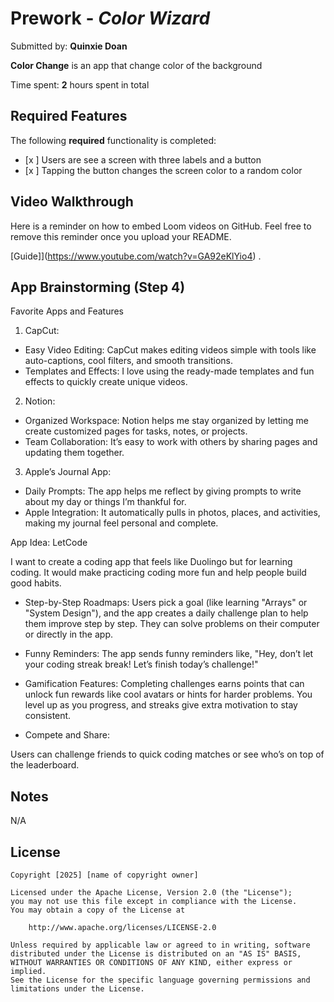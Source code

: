 # Prework - *Color Wizard*

Submitted by: **Quinxie Doan**

**Color Change** is an app that change color of the background

Time spent: **2** hours spent in total

## Required Features

The following **required** functionality is completed:

- [x ] Users are see a screen with three labels and a button
- [x ] Tapping the button changes the screen color to a random color
 
## Video Walkthrough

Here is a reminder on how to embed Loom videos on GitHub. Feel free to remove this reminder once you upload your README. 

[Guide]](https://www.youtube.com/watch?v=GA92eKlYio4) .

## App Brainstorming (Step 4)
Favorite Apps and Features
1. CapCut:
- Easy Video Editing: CapCut makes editing videos simple with tools like auto-captions, cool filters, and smooth transitions.
- Templates and Effects: I love using the ready-made templates and fun effects to quickly create unique videos.
2. Notion:
- Organized Workspace: Notion helps me stay organized by letting me create customized pages for tasks, notes, or projects.
- Team Collaboration: It’s easy to work with others by sharing pages and updating them together.
3. Apple’s Journal App:
- Daily Prompts: The app helps me reflect by giving prompts to write about my day or things I’m thankful for.
- Apple Integration: It automatically pulls in photos, places, and activities, making my journal feel personal and complete.

App Idea: LetCode

I want to create a coding app that feels like Duolingo but for learning coding. It would make practicing coding more fun and help people build good habits.

- Step-by-Step Roadmaps:
Users pick a goal (like learning "Arrays" or "System Design"), and the app creates a daily challenge plan to help them improve step by step.
They can solve problems on their computer or directly in the app.

- Funny Reminders:
The app sends funny reminders like, "Hey, don’t let your coding streak break! Let’s finish today’s challenge!"

- Gamification Features:
Completing challenges earns points that can unlock fun rewards like cool avatars or hints for harder problems.
You level up as you progress, and streaks give extra motivation to stay consistent.

- Compete and Share:

Users can challenge friends to quick coding matches or see who’s on top of the leaderboard.
## Notes
N/A

## License

    Copyright [2025] [name of copyright owner]

    Licensed under the Apache License, Version 2.0 (the "License");
    you may not use this file except in compliance with the License.
    You may obtain a copy of the License at

        http://www.apache.org/licenses/LICENSE-2.0

    Unless required by applicable law or agreed to in writing, software
    distributed under the License is distributed on an "AS IS" BASIS,
    WITHOUT WARRANTIES OR CONDITIONS OF ANY KIND, either express or implied.
    See the License for the specific language governing permissions and
    limitations under the License.

